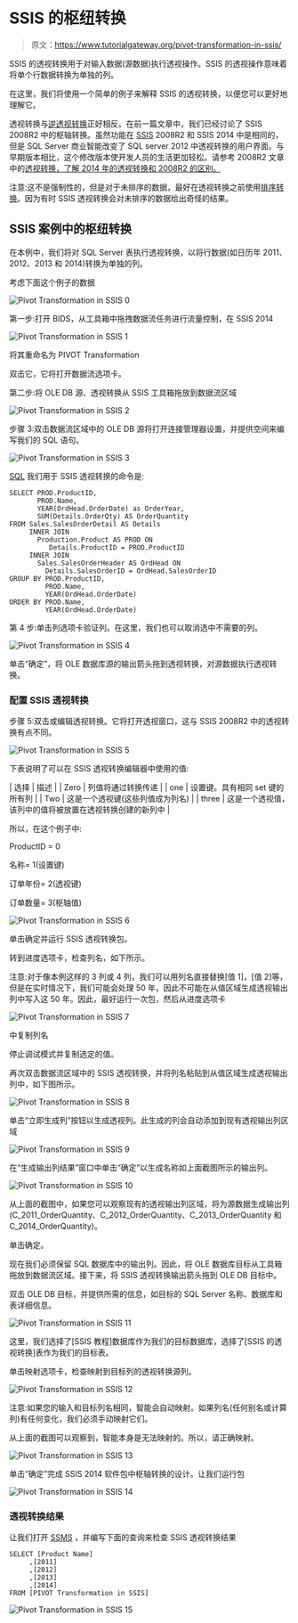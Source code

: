 # SSIS 的枢纽转换

> 原文：<https://www.tutorialgateway.org/pivot-transformation-in-ssis/>

SSIS 的透视转换用于对输入数据(源数据)执行透视操作。SSIS 的透视操作意味着将单个行数据转换为单独的列。

在这里，我们将使用一个简单的例子来解释 SSIS 的透视转换，以便您可以更好地理解它。

透视转换与[逆透视转换](https://www.tutorialgateway.org/unpivot-transformation-in-ssis/)正好相反。在前一篇文章中，我们已经讨论了 SSIS 2008R2 中的枢轴转换。虽然功能在 [SSIS](https://www.tutorialgateway.org/ssis/) 2008R2 和 SSIS 2014 中是相同的，但是 SQL Server 商业智能改变了 SQL server 2012 中透视转换的用户界面。与早期版本相比，这个修改版本使开发人员的生活更加轻松。请参考 2008R2 文章中的[透视转换，了解 2014 年的透视转换和 2008R2 的区别。](https://www.tutorialgateway.org/pivot-transformation-in-ssis-2008r2/)

注意:这不是强制性的，但是对于未排序的数据，最好在透视转换之前使用[排序转换](https://www.tutorialgateway.org/sort-transformation-in-ssis/)。因为有时 SSIS 透视转换会对未排序的数据给出奇怪的结果。

## SSIS 案例中的枢纽转换

在本例中，我们将对 SQL Server 表执行透视转换，以将行数据(如日历年 2011、2012、2013 和 2014)转换为单独的列。

考虑下面这个例子的数据

![Pivot Transformation in SSIS 0](img/039d5be039f6137a5d2bc9a8b17af390.png)

第一步:打开 BIDS，从工具箱中拖拽数据流任务进行流量控制，在 SSIS 2014

![Pivot Transformation in SSIS 1](img/82d0157d3684a161ea303ba449f7115e.png)

将其重命名为 PIVOT Transformation

双击它，它将打开数据流选项卡。

第二步:将 OLE DB 源、透视转换从 SSIS 工具箱拖放到数据流区域

![Pivot Transformation in SSIS 2](img/9de1f5c5d3d256109040c13e68f84981.png)

步骤 3:双击数据流区域中的 OLE DB 源将打开连接管理器设置，并提供空间来编写我们的 SQL 语句。

![Pivot Transformation in SSIS 3](img/cd9f184188df1b3d12d8d621835e357c.png)

[SQL](https://www.tutorialgateway.org/sql/) 我们用于 SSIS 透视转换的命令是:

```
SELECT PROD.ProductID,
       PROD.Name,
       YEAR(OrdHead.OrderDate) as OrderYear,
       SUM(Details.OrderQty) AS OrderQuantity
FROM Sales.SalesOrderDetail AS Details
     INNER JOIN
       Production.Product AS PROD ON
          Details.ProductID = PROD.ProductID
     INNER JOIN 
       Sales.SalesOrderHeader AS OrdHead ON
         Details.SalesOrderID = OrdHead.SalesOrderID
GROUP BY PROD.ProductID,
         PROD.Name,
         YEAR(OrdHead.OrderDate)
ORDER BY PROD.Name, 
         YEAR(OrdHead.OrderDate)
```

第 4 步:单击列选项卡验证列。在这里，我们也可以取消选中不需要的列。

![Pivot Transformation in SSIS 4](img/2b31cec99247990955e504a0252ff648.png)

单击“确定”，将 OLE 数据库源的输出箭头拖到透视转换，对源数据执行透视转换。

### 配置 SSIS 透视转换

步骤 5:双击或编辑透视转换。它将打开透视窗口，这与 SSIS 2008R2 中的透视转换有点不同。

![Pivot Transformation in SSIS 5](img/1871119d13d4caa5a71cd3565ad70c97.png)

下表说明了可以在 SSIS 透视转换编辑器中使用的值:

| 选择 | 描述 |
| Zero | 列值将通过转换传递 |
| one | 设置键。具有相同 set 键的所有列 |
| Two | 这是一个透视键(这些列值成为列名) |
| three | 这是一个透视值，该列中的值将被放置在透视转换创建的新列中 |

所以，在这个例子中:

ProductID = 0

名称= 1(设置键)

订单年份= 2(透视键)

订单数量= 3(枢轴值)

![Pivot Transformation in SSIS 6](img/f66edc03b01a78253aab6804fd7f1fcb.png)

单击确定并运行 SSIS 透视转换包。

转到进度选项卡，检查列名，如下所示。

注意:对于像本例这样的 3 列或 4 列，我们可以用列名直接替换[值 1]，[值 2]等，但是在实时情况下，我们可能会处理 50 年，因此不可能在从值区域生成透视输出列中写入这 50 年。因此，最好运行一次包，然后从进度选项卡

![Pivot Transformation in SSIS 7](img/a48b3a75cabaa24c8111210b2db9e00b.png)

中复制列名

停止调试模式并复制选定的值。

再次双击数据流区域中的 SSIS 透视转换，并将列名粘贴到从值区域生成透视输出列中，如下图所示。

![Pivot Transformation in SSIS 8](img/7184a5b8c169b42641c98ba649cbef18.png)

单击“立即生成列”按钮以生成透视列。此生成的列会自动添加到现有透视输出列区域

![Pivot Transformation in SSIS 9](img/a7203d64095645b07600a2552b7d4f2e.png)

在“生成输出列结果”窗口中单击“确定”以生成名称如上面截图所示的输出列。

![Pivot Transformation in SSIS 10](img/3fd54ef6b6d4044e9646301a1a98119c.png)

从上面的截图中，如果您可以观察现有的透视输出列区域，将为源数据生成输出列(C_2011_OrderQuantity、C_2012_OrderQuantity、C_2013_OrderQuantity 和 C_2014_OrderQuantity)。

单击确定。

现在我们必须保留 SQL 数据库中的输出列。因此，将 OLE 数据库目标从工具箱拖放到数据流区域。接下来，将 SSIS 透视转换输出箭头拖到 OLE DB 目标中。

双击 OLE DB 目标，并提供所需的信息，如目标的 SQL Server 名称、数据库和表详细信息。

![Pivot Transformation in SSIS 11](img/bc03c29437e266cbef84a8e69176e9d7.png)

这里，我们选择了[SSIS 教程]数据库作为我们的目标数据库，选择了[SSIS 的透视转换]表作为我们的目标表。

单击映射选项卡，检查映射到目标列的透视转换源列。

![Pivot Transformation in SSIS 12](img/c302a3db89c2f8a4dbfd7ad0759885cc.png)

注意:如果您的输入和目标列名相同，智能会自动映射。如果列名(任何别名或计算列)有任何变化，我们必须手动映射它们。

从上面的截图可以观察到，智能本身是无法映射的。所以，请正确映射。

![Pivot Transformation in SSIS 13](img/de9967297b6b641305d620ed6b8d6e89.png)

单击“确定”完成 SSIS 2014 软件包中枢轴转换的设计。让我们运行包

![Pivot Transformation in SSIS 14](img/7e158ab95d2565fc04b1742a31490e0a.png)

### 透视转换结果

让我们打开 [SSMS](https://www.tutorialgateway.org/sql/) ，并编写下面的查询来检查 SSIS 透视转换结果

```
SELECT [Product Name]
     ,[2011]
     ,[2012]
     ,[2013]
     ,[2014]
FROM [PIVOT Transformation in SSIS]
```

![Pivot Transformation in SSIS 15](img/dd7a2660e40f6fcd9801fbd9623ca3cf.png)